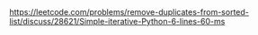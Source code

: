 ​<p> https://leetcode.com/problems/remove-duplicates-from-sorted-list/discuss/28621/Simple-iterative-Python-6-lines-60-ms </p>
